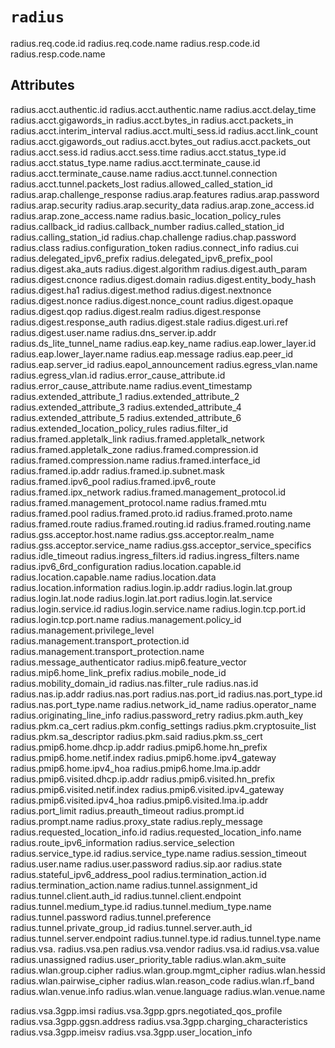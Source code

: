 # `radius`

radius.req.code.id
radius.req.code.name
radius.resp.code.id
radius.resp.code.name

## Attributes

radius.acct.authentic.id
radius.acct.authentic.name
radius.acct.delay_time
radius.acct.gigawords_in
radius.acct.bytes_in
radius.acct.packets_in
radius.acct.interim_interval
radius.acct.multi_sess.id
radius.acct.link_count
radius.acct.gigawords_out
radius.acct.bytes_out
radius.acct.packets_out
radius.acct.sess.id
radius.acct.sess.time
radius.acct.status_type.id
radius.acct.status_type.name
radius.acct.terminate_cause.id
radius.acct.terminate_cause.name
radius.acct.tunnel.connection
radius.acct.tunnel.packets_lost
radius.allowed_called_station_id
radius.arap.challenge_response
radius.arap.features
radius.arap.password
radius.arap.security
radius.arap.security_data
radius.arap.zone_access.id
radius.arap.zone_access.name
radius.basic_location_policy_rules
radius.callback_id
radius.callback_number
radius.called_station_id
radius.calling_station_id
radius.chap.challenge
radius.chap.password
radius.class
radius.configuration_token
radius.connect_info
radius.cui
radius.delegated_ipv6_prefix
radius.delegated_ipv6_prefix_pool
radius.digest.aka_auts
radius.digest.algorithm
radius.digest.auth_param
radius.digest.cnonce
radius.digest.domain
radius.digest.entity_body_hash
radius.digest.ha1
radius.digest.method
radius.digest.nextnonce
radius.digest.nonce
radius.digest.nonce_count
radius.digest.opaque
radius.digest.qop
radius.digest.realm
radius.digest.response
radius.digest.response_auth
radius.digest.stale
radius.digest.uri.ref
radius.digest.user.name
radius.dns_server.ip.addr
radius.ds_lite_tunnel_name
radius.eap.key_name
radius.eap.lower_layer.id
radius.eap.lower_layer.name
radius.eap.message
radius.eap.peer_id
radius.eap.server_id
radius.eapol_announcement
radius.egress_vlan.name
radius.egress_vlan.id
radius.error_cause_attribute.id
radius.error_cause_attribute.name
radius.event_timestamp
radius.extended_attribute_1
radius.extended_attribute_2
radius.extended_attribute_3
radius.extended_attribute_4
radius.extended_attribute_5
radius.extended_attribute_6
radius.extended_location_policy_rules
radius.filter_id
radius.framed.appletalk_link
radius.framed.appletalk_network
radius.framed.appletalk_zone
radius.framed.compression.id
radius.framed.compression.name
radius.framed.interface_id
radius.framed.ip.addr
radius.framed.ip.subnet.mask
radius.framed.ipv6_pool
radius.framed.ipv6_route
radius.framed.ipx_network
radius.framed.management_protocol.id
radius.framed.management_protocol.name
radius.framed.mtu
radius.framed.pool
radius.framed.proto.id
radius.framed.proto.name
radius.framed.route
radius.framed.routing.id
radius.framed.routing.name
radius.gss.acceptor.host.name
radius.gss.acceptor.realm_name
radius.gss.acceptor.service_name
radius.gss.acceptor_service_specifics
radius.idle_timeout
radius.ingress_filters.id
radius.ingress_filters.name
radius.ipv6_6rd_configuration
radius.location.capable.id
radius.location.capable.name
radius.location.data
radius.location.information
radius.login.ip.addr
radius.login.lat.group
radius.login.lat.node
radius.login.lat.port
radius.login.lat.service
radius.login.service.id
radius.login.service.name
radius.login.tcp.port.id
radius.login.tcp.port.name
radius.management.policy_id
radius.management.privilege_level
radius.management.transport_protection.id
radius.management.transport_protection.name
radius.message_authenticator
radius.mip6.feature_vector
radius.mip6.home_link_prefix
radius.mobile_node_id
radius.mobility_domain_id
radius.nas.filter_rule
radius.nas.id
radius.nas.ip.addr
radius.nas.port
radius.nas.port_id
radius.nas.port_type.id
radius.nas.port_type.name
radius.network_id_name
radius.operator_name
radius.originating_line_info
radius.password_retry
radius.pkm.auth_key
radius.pkm.ca_cert
radius.pkm.config_settings
radius.pkm.cryptosuite_list
radius.pkm.sa_descriptor
radius.pkm.said
radius.pkm.ss_cert
radius.pmip6.home.dhcp.ip.addr
radius.pmip6.home.hn_prefix
radius.pmip6.home.netif.index
radius.pmip6.home.ipv4_gateway
radius.pmip6.home.ipv4_hoa
radius.pmip6.home.lma.ip.addr
radius.pmip6.visited.dhcp.ip.addr
radius.pmip6.visited.hn_prefix
radius.pmip6.visited.netif.index
radius.pmip6.visited.ipv4_gateway
radius.pmip6.visited.ipv4_hoa
radius.pmip6.visited.lma.ip.addr
radius.port_limit
radius.preauth_timeout
radius.prompt.id
radius.prompt.name
radius.proxy_state
radius.reply_message
radius.requested_location_info.id
radius.requested_location_info.name
radius.route_ipv6_information
radius.service_selection
radius.service_type.id
radius.service_type.name
radius.session_timeout
radius.user.name
radius.user.password
radius.sip.aor
radius.state
radius.stateful_ipv6_address_pool
radius.termination_action.id
radius.termination_action.name
radius.tunnel.assignment_id
radius.tunnel.client.auth_id
radius.tunnel.client.endpoint
radius.tunnel.medium_type.id
radius.tunnel.medium_type.name
radius.tunnel.password
radius.tunnel.preference
radius.tunnel.private_group_id
radius.tunnel.server.auth_id
radius.tunnel.server.endpoint
radius.tunnel.type.id
radius.tunnel.type.name
radius.vsa.
radius.vsa.pen
radius.vsa.vendor
radius.vsa.id
radius.vsa.value
radius.unassigned
radius.user_priority_table
radius.wlan.akm_suite
radius.wlan.group.cipher
radius.wlan.group.mgmt_cipher
radius.wlan.hessid
radius.wlan.pairwise_cipher
radius.wlan.reason_code
radius.wlan.rf_band
radius.wlan.venue.info
radius.wlan.venue.language
radius.wlan.venue.name

radius.vsa.3gpp.imsi
radius.vsa.3gpp.gprs.negotiated_qos_profile
radius.vsa.3gpp.ggsn.address
radius.vsa.3gpp.charging_characteristics
radius.vsa.3gpp.imeisv
radius.vsa.3gpp.user_location_info
